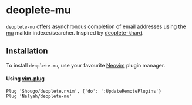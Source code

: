 # deoplete-mu

`deoplete-mu` offers asynchronous completion of email addresses using the [mu](https://github.com/djcb/mu) maildir indexer/searcher.
Inspired by [deoplete-khard](https://github.com/nicoe/deoplete-khard).

## Installation

To install `deoplete-mu`, use your favourite [Neovim](https://neovim.io/) plugin manager.

#### Using [vim-plug](https://github.com/junegunn/vim-plug)

```vim
Plug 'Shougo/deoplete.nvim', {'do': ':UpdateRemotePlugins'}
Plug 'Nelyah/deoplete-mu'
```
